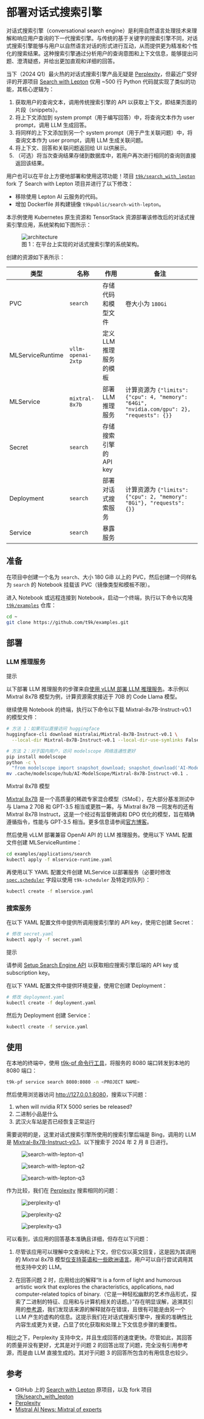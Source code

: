 # 部署对话式搜索引擎

对话式搜索引擎（conversational search engine）是利用自然语言处理技术来理解和响应用户查询的下一代搜索引擎。与传统的基于关键字的搜索引擎不同，对话式搜索引擎能够与用户以自然语言对话的形式进行互动，从而提供更为精准和个性化的搜索结果。这种搜索引擎通过分析用户的查询意图和上下文信息，能够提出问题、澄清疑惑，并给出更加直观和详细的回答。

当下（2024 Q1）最火热的对话式搜索引擎产品无疑是 <a target="_blank" rel="noopener noreferrer" href="https://www.perplexity.ai/">Perplexity</a>，但最近广受好评的开源项目 <a target="_blank" rel="noopener noreferrer" href="https://github.com/leptonai/search_with_lepton">Search with Lepton</a> 仅用 ~500 行 Python 代码就实现了类似的功能，其核心逻辑为：

1. 获取用户的查询文本，调用传统搜索引擎的 API 以获取上下文，即结果页面的片段（snippets）。
2. 将上下文添加到 system prompt（用于编写回答）中，将查询文本作为 user prompt，调用 LLM 生成回答。
3. 将同样的上下文添加到另一个 system prompt（用于产生关联问题）中，将查询文本作为 user prompt，调用 LLM 生成关联问题。
4. 将上下文、回答和关联问题返回给 UI 以供展示。
5. （可选）将当次查询结果存储到数据库中，若用户再次进行相同的查询则直接返回该结果。

用户也可以在平台上方便地部署和使用这项功能！项目 <a target="_blank" rel="noopener noreferrer" href="https://github.com/t9k/search_with_lepton">`t9k/search_with_lepton`</a> fork 了 Search with Lepton 项目并进行了以下修改：

* 移除使用 Lepton AI 云服务的代码。
* 增加 Dockerfile 并构建镜像 `t9kpublic/search-with-lepton`。

本示例使用 Kubernetes 原生资源和 TensorStack 资源部署该修改后的对话式搜索引擎应用，系统架构如下图所示：

<figure class="architecture">
  <img alt="architecture" src="../assets/examples/deploy-conversational-search-engine/resources.drawio.svg" class="architecture">
  <figcaption>图 1：在平台上实现的对话式搜索引擎的系统架构。</figcaption>
</figure>

创建的资源如下表所示：

| 类型             | 名称             | 作用                    | 备注                                                                                      |
| ---------------- | ---------------- | ----------------------- | ------------ |
| PVC              | `search`           | 存储代码和模型文件      | 卷大小为 `180Gi`                                                                          |
| MLServiceRuntime | `vllm-openai-2xtp `| 定义 LLM 推理服务的模板 |      |
| MLService        | `mixtral-8x7b `    | 部署 LLM 推理服务      | 计算资源为 `{"limits":{"cpu": 4, "memory": "64Gi", "nvidia.com/gpu": 2}, "requests": {}}` |
| Secret           | `search`           | 存储搜索引擎的 API key |     |
| Deployment       | `search`           | 部署对话式搜索服务      | 计算资源为 `{"limits":{"cpu": 2, "memory": "8Gi"}, "requests": {}}`                       |
| Service          | `search`           | 暴露服务                |    |

## 准备

在项目中创建一个名为 `search`、大小 180 GiB 以上的 PVC，然后创建一个同样名为 `search` 的 Notebook 挂载该 PVC（镜像类型和模板不限）。

进入 Notebook 或远程连接到 Notebook，启动一个终端，执行以下命令以克隆 <a target="_blank" rel="noopener noreferrer" href="https://github.com/t9k/examples">`t9k/examples`</a> 仓库：

```bash
cd ~
git clone https://github.com/t9k/examples.git
```

## 部署

### LLM 推理服务

<aside class="note tip">
<div class="title">提示</div>

以下部署 LLM 推理服务的步骤来自[使用 vLLM 部署 LLM 推理服务](./deploy-llm-using-vllm.md)。本示例以 Mixtral 8x7B 模型为例，计算资源需求接近于 70B 的 Code Llama 模型。

</aside>

继续使用 Notebook 的终端，执行以下命令以下载 
Mixtral-8x7B-Instruct-v0.1 的模型文件：

```bash
# 方法 1：如果可以直接访问 huggingface
huggingface-cli download mistralai/Mixtral-8x7B-Instruct-v0.1 \
  --local-dir Mixtral-8x7B-Instruct-v0.1 --local-dir-use-symlinks False

# 方法 2：对于国内用户，访问 modelscope 网络连通性更好
pip install modelscope
python -c \
  "from modelscope import snapshot_download; snapshot_download('AI-ModelScope/Mixtral-8x7B-Instruct-v0.1')"
mv .cache/modelscope/hub/AI-ModelScope/Mixtral-8x7B-Instruct-v0.1 .
```

<aside class="note info">
<div class="title">Mixtral 8x7B 模型</div>

<a target="_blank" rel="noopener noreferrer" href="https://mistral.ai/news/mixtral-of-experts/">Mixtral 8x7B</a> 是一个高质量的稀疏专家混合模型（SMoE），在大部分基准测试中与 Llama 2 70B 和 GPT-3.5 相当或更胜一筹。与 Mixtral 8x7B 一同发布的还有 Mixtral 8x7B Instruct，这是一个经过有监督微调和 DPO 优化的模型，旨在精确遵循指令，性能与 GPT-3.5 相当。更多信息请参阅<a target="_blank" rel="noopener noreferrer" href="https://mistral.ai/news/mixtral-of-experts/">官方博客</a>。

</aside>

然后使用 vLLM 部署兼容 OpenAI API 的 LLM 推理服务。使用以下 YAML 配置文件创建 MLServiceRuntime：

```bash
cd examples/applications/search
kubectl apply -f mlservice-runtime.yaml
```

再使用以下 YAML 配置文件创建 MLService 以部署服务（必要时修改 [`spec.scheduler`](../references/api-reference/mlservice.md#schedulepolicy) 字段以使用 `t9k-scheduler` 及特定的队列）：

```bash
kubectl create -f mlservice.yaml
```

### 搜索服务

在以下 YAML 配置文件中提供所调用搜索引擎的 API key，使用它创建 Secret：

```bash
# 修改 secret.yaml
kubectl apply -f secret.yaml
```

<aside class="note tip">
<div class="title">提示</div>

请参阅 <a target="_blank" rel="noopener noreferrer" href="https://github.com/leptonai/search_with_lepton/tree/main?tab=readme-ov-file#setup-search-engine-api">Setup Search Engine API</a> 以获取相应搜索引擎后端的 API key 或 subscription key。

</aside>

在以下 YAML 配置文件中提供环境变量，使用它创建 Deployment：

```bash
# 修改 deployment.yaml
kubectl create -f deployment.yaml
```

然后为 Deployment 创建 Service：

```bash
kubectl create -f service.yaml
```

## 使用

在本地的终端中，使用 [t9k-pf 命令行工具](../tools/cli-t9k-pf/index.md)，将服务的 8080 端口转发到本地的 8080 端口：

```bash
t9k-pf service search 8080:8080 -n <PROJECT NAME>
```

然后使用浏览器访问 <a target="_blank" rel="noopener noreferrer" href="http://127.0.0.1:8080">http://127.0.0.1:8080</a>，搜索以下问题：

1. when will nvidia RTX 5000 series be released?
1. 二进制小品是什么
1. 武汉火车站是否已经恢复正常运行

需要说明的是，这里对话式搜索引擎所使用的搜索引擎后端是 Bing，调用的 LLM 是 <a target="_blank" rel="noopener noreferrer" href="https://huggingface.co/mistralai/Mixtral-8x7B-Instruct-v0.1">Mixtral-8x7B-Instruct-v0.1</a>。以下搜索于 2024 年 2 月 8 日进行。

<figure class="screenshot">
  <img alt="search-with-lepton-q1" src="../assets/examples/deploy-conversational-search-engine/search-with-lepton-q1.png" />
</figure>

<figure class="screenshot">
  <img alt="search-with-lepton-q2" src="../assets/examples/deploy-conversational-search-engine/search-with-lepton-q2.png" />
</figure>

<figure class="screenshot">
  <img alt="search-with-lepton-q3" src="../assets/examples/deploy-conversational-search-engine/search-with-lepton-q3.png" />
</figure>

作为比较，我们在 <a target="_blank" rel="noopener noreferrer" href="https://www.perplexity.ai/">Perplexity</a> 搜索相同的问题：

<figure class="screenshot">
  <img alt="perplexity-q1" src="../assets/examples/deploy-conversational-search-engine/perplexity-q1.png" />
</figure>

<figure class="screenshot">
  <img alt="perplexity-q2" src="../assets/examples/deploy-conversational-search-engine/perplexity-q2.png" />
</figure>

<figure class="screenshot">
  <img alt="perplexity-q3" src="../assets/examples/deploy-conversational-search-engine/perplexity-q3.png" />
</figure>

可以看到，该应用的回答基本准确且详细，但存在以下问题：

1. 尽管该应用可以理解中文查询和上下文，但它仅以英文回复，这是因为其调用的 Mixtral 8x7B 模型<a target="_blank" rel="noopener noreferrer" href="https://mistral.ai/news/mixtral-of-experts">仅支持英语和一些欧洲语言</a>。用户可以自行尝试调用其他支持中文的 LLM。

1. 在回答问题 2 时，应用给出的解释“It is a form of light and humorous artistic work that explores the characteristics, applications, nad computer-related topics of binary.（它是一种轻松幽默的艺术作品形式，探索了二进制的特征、应用和与计算机相关的话题。）”存在明显误解，追溯其引用的<a target="_blank" rel="noopener noreferrer" href="https://zhidao.baidu.com/question/274974338041104445.html">参考源</a>，我们发现该来源的解释就存在错误，且很有可能是由另一个 LLM 产生的虚构的信息。这提示我们在对话式搜索引擎中，搜索的准确性比内容生成更为关键，凸显了优化获取和处理上下文信息步骤的重要性。

相比之下，Perplexity 支持中文，并且生成回答的速度更快。尽管如此，其回答的质量并没有更好，尤其是对于问题 2 的回答出现了问题，完全没有引用参考源，而是由 LLM 直接生成的。其对于问题 3 的回答所包含的有用信息也较少。

## 参考

* GitHub 上的 <a target="_blank" rel="noopener noreferrer" href="https://github.com/leptonai/search_with_lepton">Search with Lepton</a> 原项目，以及 fork 项目 <a target="_blank" rel="noopener noreferrer" href="https://github.com/t9k/search_with_lepton">t9k/search_with_lepton</a>
* <a target="_blank" rel="noopener noreferrer" href="https://www.perplexity.ai/">Perplexity</a>
* <a target="_blank" rel="noopener noreferrer" href="https://mistral.ai/news/mixtral-of-experts/">Mistral AI News: Mixtral of experts</a>
